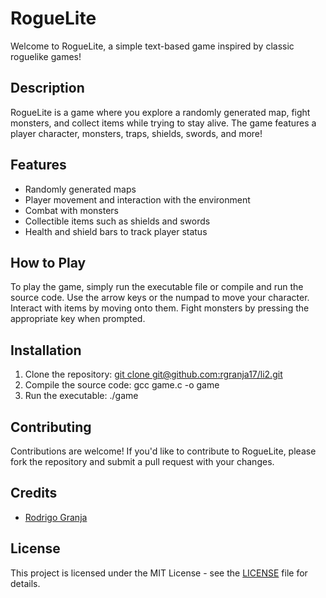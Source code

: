 # RogueLite

Welcome to RogueLite, a simple text-based game inspired by classic roguelike games!

## Description

RogueLite is a game where you explore a randomly generated map, fight monsters, and collect items while trying to stay alive. The game features a player character, monsters, traps, shields, swords, and more!

## Features

- Randomly generated maps
- Player movement and interaction with the environment
- Combat with monsters
- Collectible items such as shields and swords
- Health and shield bars to track player status

## How to Play

To play the game, simply run the executable file or compile and run the source code. Use the arrow keys or the numpad to move your character. Interact with items by moving onto them. Fight monsters by pressing the appropriate key when prompted.

## Installation

1. Clone the repository: [git clone git@github.com:rgranja17/li2.git](https://github.com/rgranja17/li2.git)
2. Compile the source code: gcc game.c -o game
3. Run the executable: ./game


## Contributing

Contributions are welcome! If you'd like to contribute to RogueLite, please fork the repository and submit a pull request with your changes.

## Credits

- [Rodrigo Granja](https://github.com/rgranja17)

## License

This project is licensed under the MIT License - see the [LICENSE](LICENSE) file for details.




